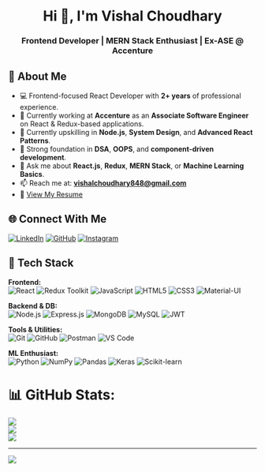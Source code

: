 <h1 align="center">Hi 👋, I'm Vishal Choudhary</h1>
<h3 align="center">Frontend Developer | MERN Stack Enthusiast | Ex-ASE @ Accenture</h3>

## 💫 About Me

- 💻 Frontend-focused React Developer with **2+ years** of professional experience.
- 🔭 Currently working at **Accenture** as an **Associate Software Engineer** on React & Redux-based applications.
- 🌱 Currently upskilling in **Node.js**, **System Design**, and **Advanced React Patterns**.
- 🧠 Strong foundation in **DSA**, **OOPS**, and **component-driven development**.
- 💬 Ask me about **React.js**, **Redux**, **MERN Stack**, or **Machine Learning Basics**.
- 📫 Reach me at: **vishalchoudhary848@gmail.com**
- 📄 [View My Resume](https://drive.google.com/file/d/1Q_wvtjYlhbXZ58ED-jF2_T9wD5d1NreO/view?usp=sharing)


## 🌐 Connect With Me

[![LinkedIn](https://img.shields.io/badge/LinkedIn-%230077B5.svg?logo=linkedin&logoColor=white)](https://linkedin.com/in/vishalchy01)
[![GitHub](https://img.shields.io/badge/GitHub-%23121011.svg?logo=github&logoColor=white)](https://github.com/VishalChoudhary)
[![Instagram](https://img.shields.io/badge/Instagram-%23E4405F.svg?logo=instagram&logoColor=white)](https://instagram.com/shiver_001)


## 🧰 Tech Stack

**Frontend:**  
![React](https://img.shields.io/badge/react-%2320232a.svg?style=for-the-badge&logo=react&logoColor=%2361DAFB) ![Redux Toolkit](https://img.shields.io/badge/redux-%23593d88.svg?style=for-the-badge&logo=redux&logoColor=white) ![JavaScript](https://img.shields.io/badge/javascript-%23323330.svg?style=for-the-badge&logo=javascript&logoColor=%23F7DF1E) ![HTML5](https://img.shields.io/badge/html5-%23E34F26.svg?style=for-the-badge&logo=html5&logoColor=white) ![CSS3](https://img.shields.io/badge/css3-%231572B6.svg?style=for-the-badge&logo=css3&logoColor=white) ![Material-UI](https://img.shields.io/badge/Material--UI-%23007FFF.svg?style=for-the-badge&logo=mui&logoColor=white)

**Backend & DB:**  
![Node.js](https://img.shields.io/badge/node.js-6DA55F?style=for-the-badge&logo=node.js&logoColor=white) ![Express.js](https://img.shields.io/badge/express.js-%23404d59.svg?style=for-the-badge&logo=express&logoColor=%2361DAFB) ![MongoDB](https://img.shields.io/badge/MongoDB-%234ea94b.svg?style=for-the-badge&logo=mongodb&logoColor=white) ![MySQL](https://img.shields.io/badge/mysql-%2300f.svg?style=for-the-badge&logo=mysql&logoColor=white) ![JWT](https://img.shields.io/badge/JWT-black?style=for-the-badge&logo=JSON%20web%20tokens)

**Tools & Utilities:**  
![Git](https://img.shields.io/badge/git-%23F05033.svg?style=for-the-badge&logo=git&logoColor=white) ![GitHub](https://img.shields.io/badge/github-%23121011.svg?style=for-the-badge&logo=github&logoColor=white) ![Postman](https://img.shields.io/badge/Postman-FF6C37?style=for-the-badge&logo=postman&logoColor=white) ![VS Code](https://img.shields.io/badge/VS%20Code-007ACC?style=for-the-badge&logo=visual%20studio%20code&logoColor=white)

**ML Enthusiast:**  
![Python](https://img.shields.io/badge/python-3670A0?style=for-the-badge&logo=python&logoColor=ffdd54) ![NumPy](https://img.shields.io/badge/numpy-%23013243.svg?style=for-the-badge&logo=numpy&logoColor=white) ![Pandas](https://img.shields.io/badge/pandas-%23150458.svg?style=for-the-badge&logo=pandas&logoColor=white) ![Keras](https://img.shields.io/badge/Keras-%23D00000.svg?style=for-the-badge&logo=Keras&logoColor=white) ![Scikit-learn](https://img.shields.io/badge/scikit--learn-%23F7931E.svg?style=for-the-badge&logo=scikit-learn&logoColor=white)


# 📊 GitHub Stats:
![](https://github-readme-stats.vercel.app/api?username=vishalchoudhary&theme=dark&hide_border=false&include_all_commits=false&count_private=false)<br/>
![](https://github-readme-streak-stats.herokuapp.com/?user=vishalchoudhary&theme=dark&hide_border=false)<br/>
![](https://github-readme-stats.vercel.app/api/top-langs/?username=vishalchoudhary&theme=dark&hide_border=false&include_all_commits=false&count_private=false&layout=compact)

---
[![](https://visitcount.itsvg.in/api?id=vishalchoudhary&icon=0&color=0)](https://visitcount.itsvg.in)

<!-- Proudly created with GPRM ( https://gprm.itsvg.in ) -->

